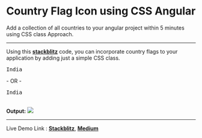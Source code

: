 # Country Flag Icon using CSS Angular
Add a collection of all countries to your angular project within 5 minutes using CSS class Approach.
<hr>
Using this <a href="https://medium.com/beingcoders/simple-steps-to-add-country-flags-to-your-angular-react-or-vue-applications-b415da1536ab?sk=3fd00879906dc74c0777dc21b5ba822b" target="_blank"><b>stackblitz</b></a> code, you can incorporate country flags to your application by adding just a simple CSS class.
<br>
<pre>
India <span class=”flag-icon flag-icon-in flag-icon-squared”></span>
</pre>
- OR - 
<pre>
India <span class=”flag-icon flag-icon-{{countryCode | lowercase}} flag-icon-squared”></span>
</pre>

<br>
<b>Output:</b>
<img src="https://miro.medium.com/max/1000/1*_CkERbCUSiZoGi2Fn6zTRg.png"/>

<hr>

<p> Live Demo Link : <a target="_blank" href="https://stackblitz.com/edit/add-country-flag-using-css-approach-npm-flag-icon-css-example?embed=1&file=src/app/app.component.html"><b>Stackblitz</b></a>, <a target="_blank" href="https://medium.com/beingcoders/simple-steps-to-add-country-flags-to-your-angular-react-or-vue-applications-b415da1536ab?sk=3fd00879906dc74c0777dc21b5ba822b"><b>Medium</b></a></p>
